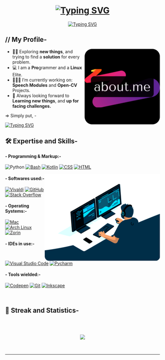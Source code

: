 <h1 align="center">
 <a href="https://git.io/typing-svg"><img src="https://readme-typing-svg.demolab.com?font=Smooch&size=50&duration=2000&pause=1000&color=FFFFFF&center=true&repeat=false&random=false&width=500&height=100&lines=Hey+there%2C+Welcome!" alt="Typing SVG" /></a>
</h1>
<p align="center">
<a href="https://github.com/whiteSHADOW1234/TypingSVG"><img src="https://typingsvg.vercel.app/api/svg?lines=%5B%7B%22text%22%3A%22hello%22%2C%22color%22%3A%22%23FFFFFF%22%2C%22typingSpeed%22%3A0.1%2C%22deleteSpeed%22%3A0.1%7D%2C%7B%22text%22%3A%22hola%22%2C%22color%22%3A%22%23FF0000%22%2C%22typingSpeed%22%3A0.1%2C%22deleteSpeed%22%3A0.1%7D%2C%7B%22text%22%3A%22bonjour%22%2C%22color%22%3A%22%230000FF%22%2C%22typingSpeed%22%3A0.1%2C%22deleteSpeed%22%3A0.1%7D%2C%7B%22text%22%3A%22hallo%22%2C%22color%22%3A%22%23008000%22%2C%22typingSpeed%22%3A0.1%2C%22deleteSpeed%22%3A0.1%7D%2C%7B%22text%22%3A%22ciao%22%2C%22color%22%3A%22%23FFFF00%22%2C%22typingSpeed%22%3A0.1%2C%22deleteSpeed%22%3A0.1%7D%2C%7B%22text%22%3A%22ol%5Cu00e1%22%2C%22color%22%3A%22%23800080%22%2C%22typingSpeed%22%3A0.1%2C%22deleteSpeed%22%3A0.1%7D%2C%7B%22text%22%3A%22%5Cu043f%5Cu0440%5Cu0438%5Cu0432%5Cu0435%5Cu0442%22%2C%22color%22%3A%22%23FFA500%22%2C%22typingSpeed%22%3A0.1%2C%22deleteSpeed%22%3A0.1%7D%2C%7B%22text%22%3A%22%5Cu4f60%5Cu597d%22%2C%22color%22%3A%22%23FFC0CB%22%2C%22typingSpeed%22%3A0.1%2C%22deleteSpeed%22%3A0.1%7D%2C%7B%22text%22%3A%22%5Cu3053%5Cu3093%5Cu306b%5Cu3061%5Cu306f%22%2C%22color%22%3A%22%2300FFFF%22%2C%22typingSpeed%22%3A0.1%2C%22deleteSpeed%22%3A0.1%7D%2C%7B%22text%22%3A%22%5Cuc548%5Cub155%5Cud558%5Cuc138%5Cuc694%22%2C%22color%22%3A%22%23FF00FF%22%2C%22typingSpeed%22%3A0.1%2C%22deleteSpeed%22%3A0.1%7D%2C%7B%22text%22%3A%22%5Cu0928%5Cu092e%5Cu0938%5Cu094d%5Cu0924%5Cu0947%22%2C%22color%22%3A%22%2300FF00%22%2C%22typingSpeed%22%3A0.1%2C%22deleteSpeed%22%3A0.1%7D%2C%7B%22text%22%3A%22%5Cu0645%5Cu0631%5Cu062d%5Cu0628%5Cu0627%22%2C%22color%22%3A%22%23008080%22%2C%22typingSpeed%22%3A0.1%2C%22deleteSpeed%22%3A0.1%7D%2C%7B%22text%22%3A%22hej%22%2C%22color%22%3A%22%23FFD700%22%2C%22typingSpeed%22%3A0.1%2C%22deleteSpeed%22%3A0.1%7D%2C%7B%22text%22%3A%22merhaba%22%2C%22color%22%3A%22%234B0082%22%2C%22typingSpeed%22%3A0.1%2C%22deleteSpeed%22%3A0.1%7D%2C%7B%22text%22%3A%22cze%5Cu015b%5Cu0107%22%2C%22color%22%3A%22%23C0C0C0%22%2C%22typingSpeed%22%3A0.1%2C%22deleteSpeed%22%3A0.1%7D%5D&font=Roboto+Mono&fontWeight=400&pause=1250&center=true&vCenter=true&repeat=true&width=500&height=75&backgroundOpacity=0&border=false&cursorStyle=straight&deletionBehavior=backspace" alt="Typing SVG" /></a>
</p>


##  // **My Profile-**

<img align="right" alt="Coding" width="245" src="https://raw.githubusercontent.com/Xenometon/Config-Files/main/About-me.png">

- :technologist: Exploring **new things**, and trying to find a **solution** for every problem. 
- :computer: I am a **Pro**grammer and a **Linux** Elite. 
- 🧑🏻‍🎓 I’m currently working on: **Speech Modules** and **Open-CV** Projects. 
- 🦾 Always looking forward to  **Learning new things**, and **up for facing challenges.** 
<p align="left">
⇒ Simply put, -
</p>
<p align ="left">
<a href="https://git.io/typing-svg"><img src="https://readme-typing-svg.demolab.com?font=Roboto+Mono+Display&weight=325&size=25&duration=3500&pause=1250&color=00FFFF&vCenter=true&random=false&width=500&height=60&lines=A+student...;Technophile;Software+Analyst;Computer+Science+Enthusiast!" alt="Typing SVG" /></a>
</p>

## 🛠️ Expertise and Skills-

#### - Programming & Markup:-
 <p align="left"> 
    <img alt="Python" src="https://img.shields.io/badge/Python-0000F7.svg?style=metallic&logo=python&logoColor=white">
  </a>
    <a href="https://github.com/search?q=user%3ADenverCoder1+language%3Abash"><img alt="Bash" src="https://img.shields.io/badge/Bash-121011.svg?logo=gnu-bash&logoColor=white"></a>
    <a href="https://github.com/search?q=user%3ADenverCoder1+language%3Akotlin"><img alt="Kotlin" src="https://img.shields.io/badge/Kotlin-FF00FF.svg?logo=Kotlin&logoColor=white"></a>
    <a href="https://github.com/search?q=user%3ADenverCoder1+language%3Acss"><img alt="CSS" src="https://img.shields.io/badge/CSS-00FFFF.svg?logo=css3&logoColor=black"></a>
    <a href="https://github.com/search?q=user%3ADenverCoder1+language%3Ahtml"><img alt="HTML" src="https://img.shields.io/badge/HTML-E34F26.svg?logo=html5&logoColor=white"></a>
</p>

<img align="right" alt="Coding" width="375" src="https://raw.githubusercontent.com/Xenometon/Config-Files/main/Gif%20profile.gif">

 #### - Softwares used:-
 
<p align="left">
     <a href="#"><img alt="Vivaldi" src="https://img.shields.io/badge/Vivaldi-FF0000.svg?logo=vivaldi&logoColor=white"></a>
    <a href="#"><img alt="GitHub" src="https://img.shields.io/badge/github-%23181717.svg?style=metallic&logo=github&logoColor=white"></a>
    <a href="#"><img alt="Stack Overflow" src="https://img.shields.io/badge/-Stack%20Overflow-FE7A16?style=metallic&logo=stack-overflow&logoColor=white"></a>
</p>

#### - Operating Systems:-
 
<p align="left">
    <a href="#"><img alt="Mac" src="https://img.shields.io/badge/Mac-FFFFFF.svg?style=metallic&logo=Apple&logoColor=black"></a>
    <a href="#"><img alt="Arch Linux" src="https://img.shields.io/badge/Arch-000000.svg?logo=arch-linux&logoColor=white"></a>
    <a href="#"><img alt="Zorin" src="https://img.shields.io/badge/Zorin-120F45?style=metallic&logo=zorin&logoColor=white"></a>
</p>

 #### - IDEs in use:-
 
<p align="left">
    <a href="#"><img alt="Visual Studio Code" src="https://img.shields.io/badge/Visual%20Studio%20Code-0078d7.svg?style=metallic&logo=visual-studio-code&logoColor=white"></a>
 <a href="#"><img alt="Pycharm" src="https://img.shields.io/badge/Pycharm-32CD32.svg?style=metallic&logo=pycharm&logoColor=white"></a>
</p>

#### - Tools wielded:-

<p align="left">
  <a href="#"><img alt="Codepen" src="https://img.shields.io/badge/Codepen-000000.svg?logo=codepen&logoColor=white"></a>
  <a href="#"><img alt="Git" src="https://img.shields.io/badge/Git-FF0000.svg?logo=git&logoColor=white"></a>
  <a href="#"><img alt="Inkscape" src="https://img.shields.io/badge/Inkscape-FFFFFF?logo=Inkscape&logoColor=black"></a>
</p>

<br>

### <h2>💎 Streak and Statistics-</h2>

<br> 
<br>

<p align="center">
 <img height="225em" src="https://github-readme-stats.vercel.app/api?username=Xenometon&include_all_commits=true&rank_icon=github&count_private=true&show_icons=true&line_height=24&title_color=00FFFF&icon_color=00FF00&text_color=FFFFFF&bg_color=0,000000,120F45"/></p> 

<br>

----------

<!---
Xenometon/Xenometon is a ✨ special ✨ repository because its `README.md` (this file) appears on your GitHub profile.
You can click the Preview link to take a look at your changes.
--->
